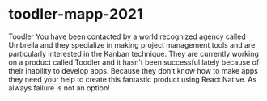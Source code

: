 # toodler-mapp-2021
Toodler You have been contacted by a world recognized agency called Umbrella and they specialize in  making project management tools and are particularly interested in the Kanban technique. They  are currently working on a product called Toodler and it hasn’t been successful lately because of  their inability to develop apps. Because they don’t know how to make apps they need your help  to create this fantastic product using React Native. As always failure is not an option! 

